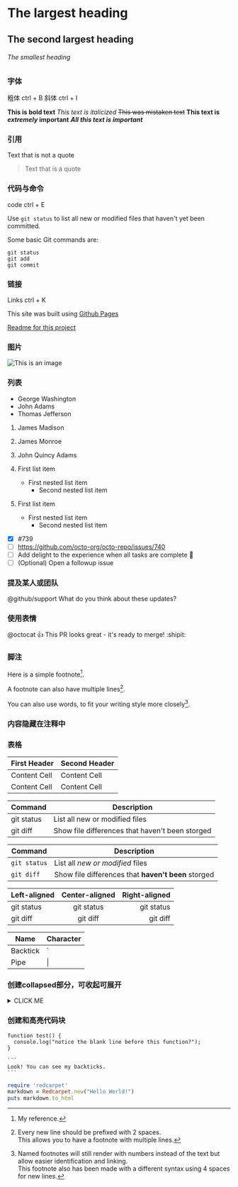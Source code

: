 # The largest heading
## The second largest heading
###### The smallest heading

### 字体
粗体 ctrl + B
斜体 ctrl + I

**This is bold text**
_This text is italicized_
~~This was mistaken text~~
**This text is _extremely_ important**
***All this text is important***

### 引用
Text that is not a quote
> Text that is a quote

### 代码与命令
code ctrl + E

Use `git status` to list all new or modified files that haven't yet been committed.

Some basic Git commands are:
```
git status
git add
git commit
```

### 链接
Links ctrl + K

This site was built using [Github Pages](https://pages.github.com/)

[Readme for this project](README.md)

### 图片
![This is an image](https://myoctocat.com/assets/images/base-octocat.svg)

### 列表
- George Washington
- John Adams
- Thomas Jefferson

1. James Madison
2. James Monroe
3. John Quincy Adams

1. First list item
   - First nested list item
     - Second nested list item

100. First list item
     - First nested list item
       - Second nested list item

- [x] #739
- [ ] https://github.com/octo-org/octo-repo/issues/740
- [ ] Add delight to the experience when all tasks are complete :tada:
- [ ] \(Optional) Open a followup issue

### 提及某人或团队
@github/support What do you think about these updates?

### 使用表情
@octocat :+1: This PR looks great - it's ready to merge! :shipit:

### 脚注
Here is a simple footnote[^1].

A footnote can also have multiple lines[^2].  

You can also use words, to fit your writing style more closely[^note].

[^1]: My reference.
[^2]: Every new line should be prefixed with 2 spaces.  
  This allows you to have a footnote with multiple lines.
[^note]:
    Named footnotes will still render with numbers instead of the text but allow easier identification and linking.  
    This footnote also has been made with a different syntax using 4 spaces for new lines.
    
### 内容隐藏在注释中
<!-- This content will not appear in the rendered Markdown -->

### 表格
 | First Header | Second Header |
 | ------------ | ------------- |
 | Content Cell | Content Cell  |
 | Content Cell | Content Cell  |
 
 | Command | Description |
 | --- | --- |
 | git status | List all new or modified files |
 | git diff | Show file differences that haven't been storged |
 
 | Command | Description |
 | --- | --- |
 | `git status` | List all *new or modified* files |
 | `git diff` | Show file differences that **haven't been** storged |
 
 | Left-aligned | Center-aligned | Right-aligned |
 | :---         |      :---:     |          ---: |
 | git status   | git status     | git status    |
 | git diff     | git diff       | git diff      |
 
 | Name     | Character |
 | ---      | ---       |
 | Backtick | \`        |
 | Pipe     | \|        |
 
### 创建collapsed部分，可收起可展开
<details><summary>CLICK ME</summary>
<p>

#### We can hide anything, even code!

    ```ruby
      puts "Hello World"
    ```

</p>
</details>

### 创建和高亮代码块
```
function test() {
  console.log("notice the blank line before this function?");
}
```

````
```
Look! You can see my backticks.
```
````

```ruby
require 'redcarpet'
markdown = Redcarpet.new("Hello World!")
puts markdown.to_html
```
